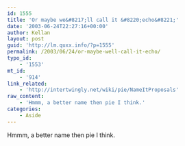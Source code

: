 ```yaml
---
id: 1555
title: 'Or maybe we&#8217;ll call it &#8220;echo&#8221;'
date: '2003-06-24T22:27:16+00:00'
author: Kellan
layout: post
guid: 'http://lm.quxx.info/?p=1555'
permalink: /2003/06/24/or-maybe-well-call-it-echo/
typo_id:
    - '1553'
mt_id:
    - '914'
link_related:
    - 'http://intertwingly.net/wiki/pie/NameItProposals'
raw_content:
    - 'Hmmm, a better name then pie I think.'
categories:
    - Aside
---
```


Hmmm, a better name then pie I think.